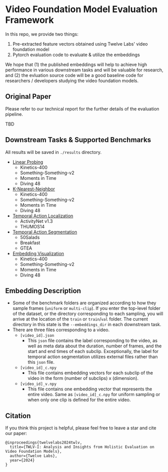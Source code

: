 # Video Foundation Model Evaluation Framework
In this repo, we provide two things:  
1. Pre-extracted feature vectors obtained using Twelve Labs' video foundation model
2. Pytorch evaluation code to evaluate & utilize the embeddings  

We hope that (1) the published embeddings will help to achieve high performance in various downstream tasks and will be valuable for research, and (2) the evluation source code will be a good baseline code for researchers / developers studying the video foundation models.


## Original Paper
Please refer to our technical report for the further details of the evaluation pipeline.

TBD


## Downstream Tasks & Supported Benchmarks
All results will be saved in `./results` directory.

- [Linear Probing](./linear_probing/)
  - Kinetics-400
  - Something-Something-v2
  - Moments in Time
  - Diving 48
- [K-Nearest-Neighbor](./knn/)
  - Kinetics-400
  - Something-Something-v2
  - Moments in Time
  - Diving 48
- [Temporal Action Localization](./temporal_action_localization/)
  - ActivityNet v1.3
  - THUMOS14
- [Temporal Action Segmentation](./temporal_action_segmentation/)
  - 50Salads
  - Breakfast
  - GTEA
- [Embedding Visualization](./visualization/)
  - Kinetics-400
  - Something-Something-v2
  - Moments in Time
  - Diving 48


## Embedding Description
- Some of the benchmark folders are organized according to how they sample frames (`uniform` or `multi-clip`). If you enter the top-level folder of the dataset, or the directory corresponding to each sampling, you will arrive at the location of the `train` or `train`/`val` folder. The current directory in this state is the `--embeddings_dir` in each downstream task.
- There are three files corresponding to a video.
  - `[video_id].json`
    - This `json` file contains the label corresponding to the video, as well as meta data about the duration, number of frames, and the start and end times of each subclip. Exceptionally, the label for temporal action segmentation utilizes external files rather than this `json` file.
  - `[video_id]_c.npy`
    - This file contains embedding vectors for each subclip of the video in the form (number of subclips) x (dimension).
  - `[video_id]_v.npy`
    - This file contains one embedding vector that represents the entire video. Same as `[video_id]_c.npy` for uniform sampling or when only one clip is defined for the entire video.


## Citation
If you think this project is helpful, please feel free to leave a star and cite our paper:

```
@inproceedings{twelvelabs2024twlv,
  title={TWLV-I: Analysis and Insights from Holistic Evaluation on Video Foundation Models},
  author={Twelve Labs},
  year={2024}
}
```